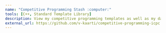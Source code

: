 ```yaml
---
name: "Competitive Programming Stash :computer:"
tools: [C++, Standard Template Library]
description: View my competitive programming templates as well as my data structure and algorithm implementations.
external_url: https://github.com/v-kaarti/competitive-programming-icpc
---
```

